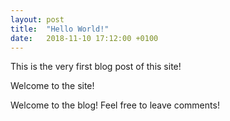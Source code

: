 ```yaml
---
layout: post
title:  "Hello World!"
date:   2018-11-10 17:12:00 +0100
---
```


This is the very first blog post of this site! 

Welcome to the site! 

Welcome to the blog! Feel free to leave comments!
